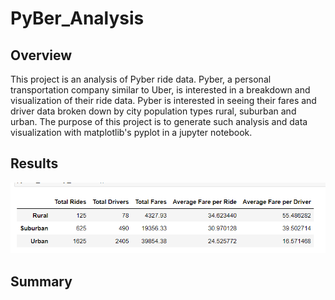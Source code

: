 # PyBer_Analysis
## Overview
This project is an analysis of Pyber ride data. Pyber, a personal transportation company similar to Uber, is interested in a breakdown and visualization of their ride data. Pyber is interested in seeing their fares and driver data broken down by city population types rural, suburban and urban. The purpose of this project is to generate such analysis and data visualization with matplotlib's pyplot in a jupyter notebook.  
## Results
![](Analysis/summary.png)
## Summary
